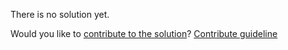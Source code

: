 
There is no solution yet.

Would you like to [contribute to the solution](https://github.com/BFEdev/BFE.dev-solutions/blob/main/question/explain-this-keyword-in-javascript_en.md)? [Contribute guideline](https://github.com/BFEdev/BFE.dev-solutions#how-to-contribute)
